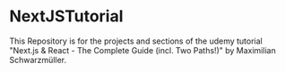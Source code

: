 # NextJSTutorial
This Repository is for the projects and sections of the udemy tutorial "Next.js &amp; React - The Complete Guide (incl. Two Paths!)" by Maximilian Schwarzmüller.
